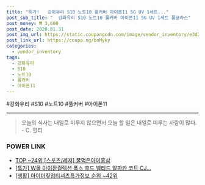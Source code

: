```yaml
--- 
title: "특가!   강화유리 S10 노트10 풀커버 아이폰11 5G UV 1세트..." 
post_sub_title: "  강화유리 S10 노트10 풀커버 아이폰11 5G UV 1세트 풀글라스" 
post_money: ₩ 3,600 
post_date: 2020.01.31 
post_img_url: https://static.coupangcdn.com/image/vendor_inventory/e3d2/0ec781d3b2d371e62592200fea6530e29f519eb4980ae06b0c7e8f69289b.jpg 
post_link_url: https://coupa.ng/bnMyky 
categories: 
  - vendor_inventory 
tags: 
  - 강화유리 
  - S10 
  - 노트10 
  - 풀커버 
  - 아이폰11 
--- 
```

  #강화유리 #S10 #노트10 #풀커버 #아이폰11 
<hr> 

> 오늘의 식사는 내일로 미루지 않으면서 오늘 할 일은 내일로 미루는 사람이 많다. - C. 힐티 


### POWER LINK

* <a href="https://blog.naver.com/an0733/221789893962" target="_blank"> TOP ~24위 [스포츠/레저] 꿀먹은아이홍삼</a>
* <a href="https://blog.naver.com/sakai111/221789394938" target="_blank">[특가] W몰 아이잗컬렉션 폭스 후드 벨티드 알파카 코트 CJ...</a>
* <a href="https://blog.naver.com/fasyy4321/221772867272" target="_blank"> [생활] 아이더짚업티셔츠특가정보 순위 ~42위</a>
